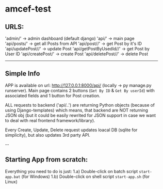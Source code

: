 # amcef-test

## URLS:

'admin/'                      -> admin dashboard (default django)
'api/'                        -> main page
'api/posts/'                  -> get all Posts from API
'api/post/<int>/'             -> get Post by it's ID
'api/updatePost/<int>/'       -> update Post
'api/getPostByUsedId/<int>/'  -> get Post by User ID
'api/createPost/'             -> create Post
'api/deletePost/<int>/'       -> delete Post

---
## Simple Info
APP is available on url: http://127.0.0.1:8000/api/ (locally -> py manage.py runserver).
Main page contains 2 buttons (`Get By ID` & `Get By userId`) with associated fields and
1 button for Post creation.

ALL requests to backend ('api/..') are returning Python objects (because of using Django-templates)
which means, that backend are NOT returning JSON obj (but it could be easily rewrited for JSON support
in case we want to deal with real frontend framework/library).

Every Create, Update, Delete request updates loacal DB (sqlite for simplicity),
but also updates 3rd party API. 

--
## Starting App from scratch:
Everything you need to do is just:
1.a) Double-click on batch script `start-app.bat` (for Windows)
1.b) Double-click on shell script `start-app.sh`  (for Linux)

